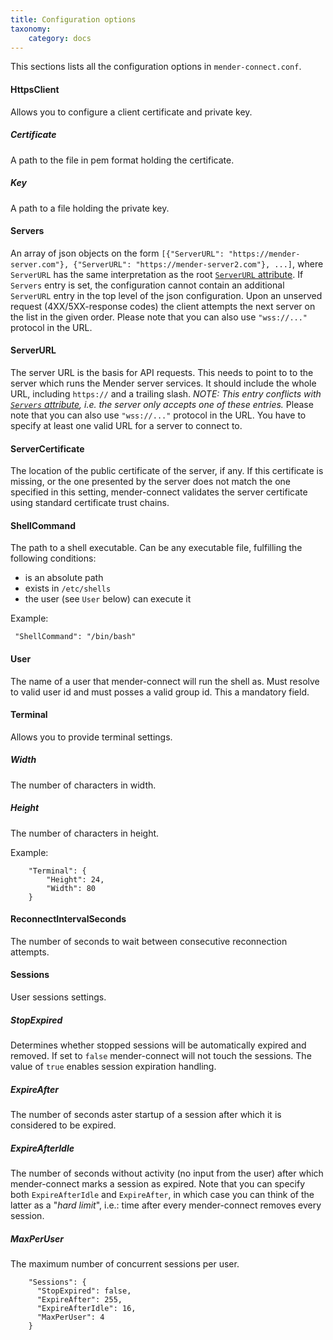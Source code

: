 ```yaml
---
title: Configuration options
taxonomy:
    category: docs
---
```


This sections lists all the configuration options in `mender-connect.conf`.

#### HttpsClient

Allows you to configure a client certificate and private key.

##### Certificate

A path to the file in pem format holding the certificate.

##### Key

A path to a file holding the private key.

#### Servers

An array of json objects on the form `[{"ServerURL":
"https://mender-server.com"}, {"ServerURL": "https://mender-server2.com"},
...]`, where `ServerURL` has the same interpretation as the root [`ServerURL`
attribute](#ServerURL). If `Servers` entry is set, the configuration cannot
contain an additional `ServerURL` entry in the top level of the json
configuration. Upon an unserved request (4XX/5XX-response codes) the client
attempts the next server on the list in the given order. Please note that 
you can also use `"wss://..."` protocol in the URL.

#### ServerURL

The server URL is the basis for API requests. This needs to point to to the
server which runs the Mender server services. It should include the whole URL,
including `https://` and a trailing slash. *NOTE: This entry conflicts with
[`Servers` attribute](#Servers), i.e. the server only accepts one of these entries.*
Please note that you can also use `"wss://..."` protocol in the URL.
You have to specify at least one valid URL for a server to connect to.

#### ServerCertificate

The location of the public certificate of the server, if any. If this
certificate is missing, or the one presented by the server does not match the
one specified in this setting, mender-connect validates the server certificate using
standard certificate trust chains.

#### ShellCommand

The path to a shell executable. Can be any executable file, fulfilling the following
conditions:
* is an absolute path
* exists in `/etc/shells`
* the user (see `User` below) can execute it

Example:

```
 "ShellCommand": "/bin/bash"
```

#### User

The name of a user that mender-connect will run the shell as. Must resolve to valid
user id and must posses a valid group id. This a mandatory field.

#### Terminal

Allows you to provide terminal settings.

##### Width

The number of characters in width.

##### Height

The number of characters in height.

Example:

```
    "Terminal": {
        "Height": 24,
        "Width": 80
    }
```

#### ReconnectIntervalSeconds

The number of seconds to wait between consecutive reconnection attempts.

#### Sessions

User sessions settings.

##### StopExpired

Determines whether stopped sessions will be automatically expired and removed.
If set to `false` mender-connect will
not touch the sessions. The value of `true` enables session expiration
handling.

##### ExpireAfter

The number of seconds aster startup of a session after which it is considered
to be expired.

##### ExpireAfterIdle

The number of seconds without activity (no input from the user) after which
mender-connect marks a session as expired. Note that you can specify both
`ExpireAfterIdle` and `ExpireAfter`, in which case you can think of the latter
as a "_hard limit_", i.e.: time after every mender-connect removes every session.

##### MaxPerUser

The maximum number of concurrent sessions per user.

```
    "Sessions": {
      "StopExpired": false,
      "ExpireAfter": 255,
      "ExpireAfterIdle": 16,
      "MaxPerUser": 4
    }
```

